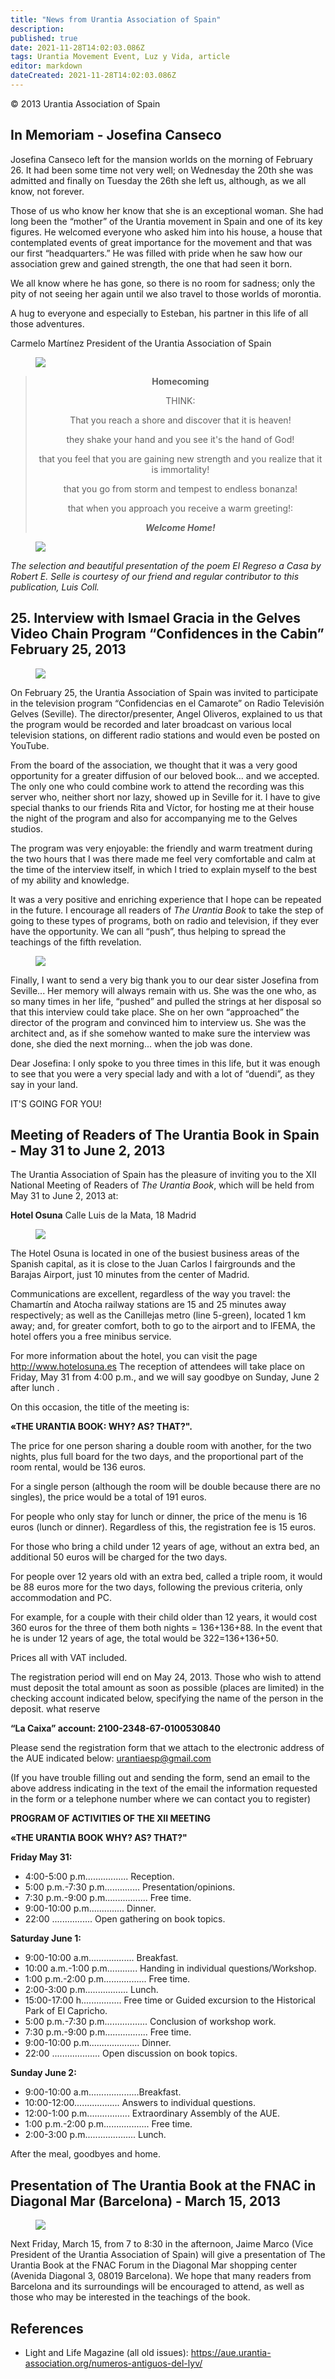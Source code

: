 ```yaml
---
title: "News from Urantia Association of Spain"
description: 
published: true
date: 2021-11-28T14:02:03.086Z
tags: Urantia Movement Event, Luz y Vida, article
editor: markdown
dateCreated: 2021-11-28T14:02:03.086Z
---
```


<p class="v-card v-sheet theme--light gray lighten-3 px-2">© 2013 Urantia Association of Spain</p>


## In Memoriam - Josefina Canseco

Josefina Canseco left for the mansion worlds on the morning of February 26. It had been some time not very well; on Wednesday the 20th she was admitted and finally on Tuesday the 26th she left us, although, as we all know, not forever.

Those of us who know her know that she is an exceptional woman. She had long been the “mother” of the Urantia movement in Spain and one of its key figures. He welcomed everyone who asked him into his house, a house that contemplated events of great importance for the movement and that was our first “headquarters.” He was filled with pride when he saw how our association grew and gained strength, the one that had seen it born.

We all know where he has gone, so there is no room for sadness; only the pity of not seeing her again until we also travel to those worlds of morontia.

A hug to everyone and especially to Esteban, his partner in this life of all those adventures.

Carmelo Martínez
President of the Urantia Association of Spain

<figure id="Figure_1" class="image urantiapedia">
<img src="/image/article/Luz_y_Vida/LyV32/07.jpg">
</figure>

> <p style="text-align:center;"><b>Homecoming</b></p>
> 
> <p style="text-align:center;">THINK:</p>
> <p style="text-align:center;">That you reach a shore and discover that it is heaven!</p>
> 
> <p style="text-align:center;">they shake your hand and you see it's the hand of God!</p>
>
> <p style="text-align:center;">that you feel that you are gaining new strength and you realize that it is immortality!</p>
> 
> <p style="text-align:center;">that you go from storm and tempest to endless bonanza!</p>
>
> <p style="text-align:center;">that when you approach you receive a warm greeting!:</p>
>
> <p style="text-align:center;"><b><i>Welcome Home!</b></i></p>

<figure id="Figure_2" class="image urantiapedia">
<img src="/image/article/Luz_y_Vida/LyV32/12.jpg">
</figure>

_The selection and beautiful presentation of the poem El Regreso a Casa by Robert E. Selle is courtesy of our friend and regular contributor to this publication, Luis Coll._

## 25. Interview with Ismael Gracia in the Gelves Video Chain Program “Confidences in the Cabin” February 25, 2013

<figure id="Figure_3" class="image urantiapedia">
<img src="/image/article/Luz_y_Vida/LyV32/08.jpg">
</figure>

On February 25, the Urantia Association of Spain was invited to participate in the television program “Confidencias en el Camarote” on Radio Televisión Gelves (Seville). The director/presenter, Angel Oliveros, explained to us that the program would be recorded and later broadcast on various local television stations, on different radio stations and would even be posted on YouTube.

From the board of the association, we thought that it was a very good opportunity for a greater diffusion of our beloved book... and we accepted. The only one who could combine work to attend the recording was this server who, neither short nor lazy, showed up in Seville for it. I have to give special thanks to our friends Rita and Víctor, for hosting me at their house the night of the program and also for accompanying me to the Gelves studios.

The program was very enjoyable: the friendly and warm treatment during the two hours that I was there made me feel very comfortable and calm at the time of the interview itself, in which I tried to explain myself to the best of my ability and knowledge.

It was a very positive and enriching experience that I hope can be repeated in the future. I encourage all readers of _The Urantia Book_ to take the step of going to these types of programs, both on radio and television, if they ever have the opportunity. We can all “push”, thus helping to spread the teachings of the fifth revelation.

<figure id="Figure_4" class="image urantiapedia image-style-align-right">
<img src="/image/article/Luz_y_Vida/LyV32/13.jpg">
</figure>

Finally, I want to send a very big thank you to our dear sister Josefina from Seville... Her memory will always remain with us. She was the one who, as so many times in her life, “pushed” and pulled the strings at her disposal so that this interview could take place. She on her own “approached” the director of the program and convinced him to interview us. She was the architect and, as if she somehow wanted to make sure the interview was done, she died the next morning... when the job was done.

Dear Josefina: I only spoke to you three times in this life, but it was enough to see that you were a very special lady and with a lot of “duendi”, as they say in your land.

IT'S GOING FOR YOU!

## Meeting of Readers of The Urantia Book in Spain - May 31 to June 2, 2013

The Urantia Association of Spain has the pleasure of inviting you to the XII National Meeting of Readers of _The Urantia Book_, which will be held from May 31 to June 2, 2013 at:

**Hotel Osuna**
Calle Luis de la Mata, 18
Madrid

<figure id="Figure_5" class="image urantiapedia">
<img src="/image/article/Luz_y_Vida/LyV32/09.jpg">
</figure>

The Hotel Osuna is located in one of the busiest business areas of the Spanish capital, as it is close to the Juan Carlos I fairgrounds and the Barajas Airport, just 10 minutes from the center of Madrid.

Communications are excellent, regardless of the way you travel: the Chamartín and Atocha railway stations are 15 and 25 minutes away respectively; as well as the Canillejas metro (line 5-green), located 1 km away; and, for greater comfort, both to go to the airport and to IFEMA, the hotel offers you a free minibus service.

For more information about the hotel, you can visit the page http://www.hotelosuna.es The reception of attendees will take place on Friday, May 31 from 4:00 p.m., and we will say goodbye on Sunday, June 2 after lunch .

On this occasion, the title of the meeting is:

**«THE URANTIA BOOK: WHY? AS? THAT?".**

The price for one person sharing a double room with another, for the two nights, plus full board for the two days, and the proportional part of the room rental, would be 136 euros.

For a single person (although the room will be double because there are no singles), the price would be a total of 191 euros.

For people who only stay for lunch or dinner, the price of the menu is 16 euros (lunch or dinner). Regardless of this, the registration fee is 15 euros.

For those who bring a child under 12 years of age, without an extra bed, an additional 50 euros will be charged for the two days.

For people over 12 years old with an extra bed, called a triple room, it would be 88 euros more for the two days, following the previous criteria, only accommodation and PC.

For example, for a couple with their child older than 12 years, it would cost 360 euros for the three of them both nights = 136+136+88. In the event that he is under 12 years of age, the total would be 322=136+136+50.

Prices all with VAT included.

The registration period will end on May 24, 2013. Those who wish to attend must deposit the total amount as soon as possible (places are limited) in the checking account indicated below, specifying the name of the person in the deposit. what reserve

**“La Caixa” account: 2100-2348-67-0100530840**

Please send the registration form that we attach to the electronic address of the AUE indicated below: urantiaesp@gmail.com

(If you have trouble filling out and sending the form, send an email to the above address indicating in the text of the email the information requested in the form or a telephone number where we can contact you to register)

**PROGRAM OF ACTIVITIES OF THE XII MEETING**

**«THE URANTIA BOOK WHY? AS? THAT?"**

**Friday May 31:**

- 4:00-5:00 p.m................. Reception.
- 5:00 p.m.-7:30 p.m.............. Presentation/opinions.
- 7:30 p.m.-9:00 p.m................. Free time.
- 9:00-10:00 p.m.............. Dinner.
- 22:00 ................ Open gathering on book topics.

**Saturday June 1:**

- 9:00-10:00 a.m.................. Breakfast.
- 10:00 a.m.-1:00 p.m............ Handing in individual questions/Workshop.
- 1:00 p.m.-2:00 p.m................. Free time.
- 2:00-3:00 p.m................. Lunch.
- 15:00-17:00 h................ Free time or Guided excursion to the Historical Park of El Capricho.
- 5:00 p.m.-7:30 p.m................. Conclusion of workshop work.
- 7:30 p.m.-9:00 p.m................. Free time.
- 9:00-10:00 p.m.................... Dinner.
- 22:00 ................... Open discussion on book topics.

**Sunday June 2:**

- 9:00-10:00 a.m....................Breakfast.
- 10:00-12:00.................. Answers to individual questions.
- 12:00-1:00 p.m................. Extraordinary Assembly of the AUE.
- 1:00 p.m.-2:00 p.m.................. Free time.
- 2:00-3:00 p.m.................... Lunch.

After the meal, goodbyes and home.

## Presentation of The Urantia Book at the FNAC in Diagonal Mar (Barcelona) - March 15, 2013

<figure id="Figure_6" class="image urantiapedia">
<img src="/image/article/Luz_y_Vida/LyV32/10.jpg">
</figure>

Next Friday, March 15, from 7 to 8:30 in the afternoon, Jaime Marco (Vice President of the Urantia Association of Spain) will give a presentation of The Urantia Book at the FNAC Forum in the Diagonal Mar shopping center (Avenida Diagonal 3, 08019 Barcelona). We hope that many readers from Barcelona and its surroundings will be encouraged to attend, as well as those who may be interested in the teachings of the book.

## References

- Light and Life Magazine (all old issues): https://aue.urantia-association.org/numeros-antiguos-del-lyv/

